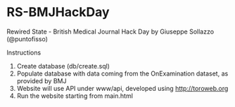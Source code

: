 RS-BMJHackDay
=============

Rewired State - British Medical Journal Hack Day
by
Giuseppe Sollazzo (@puntofisso)


Instructions
1. Create database (db/create.sql)
2. Populate database with data coming from the OnExamination dataset, as provided by BMJ
3. Website will use API under www/api, developed using http://toroweb.org
4. Run the website starting from main.html
